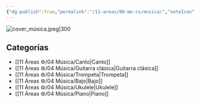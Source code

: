 ```yaml
---
{"dg-publish":true,"permalink":"/11-areas/00-mo-cs/musica/","noteIcon":""}
---
```


 ![cover_música.jpeg|300](/img/user/11%20%C3%81reas%20%E2%9A%99/00%20MOCs/%F0%9F%92%BE%20Adjuntos/cover_m%C3%BAsica.jpeg)
## Categorías
- [[11 Áreas ⚙/04 Música/Canto\|Canto]]
- [[11 Áreas ⚙/04 Música/Guitarra clásica\|Guitarra clásica]]
- [[11 Áreas ⚙/04 Música/Trompeta\|Trompeta]]
- [[11 Áreas ⚙/04 Música/Bajo\|Bajo]]
- [[11 Áreas ⚙/04 Música/Ukulele\|Ukulele]]
- [[11 Áreas ⚙/04 Música/Piano\|Piano]]
